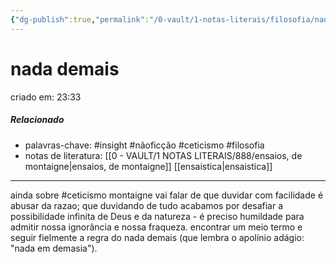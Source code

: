 ```yaml
---
{"dg-publish":true,"permalink":"/0-vault/1-notas-literais/filosofia/nada-demais/","tags":["insight","nãoficção","ceticismo","filosofia"],"dgHomeLink":true,"dgShowLocalGraph":true,"dgShowFileTree":true,"dgEnableSearch":true}
---
```


# nada demais
criado em: 23:33

##### Relacionado
- palavras-chave: #insight #nãoficção #ceticismo #filosofia
- notas de literatura: [[0 - VAULT/1 NOTAS LITERAIS/888/ensaios, de montaigne\|ensaios, de montaigne]] [[ensaistica\|ensaistica]]

---
ainda sobre #ceticismo montaigne vai falar de que duvidar com facilidade é abusar da razao; que duvidando de tudo acabamos por desafiar a possibilidade infinita de Deus e da natureza - é preciso humildade para admitir nossa ignorância e nossa fraqueza. encontrar um meio termo e seguir fielmente a regra do nada demais (que lembra o apolínio adágio: "nada em demasia").

